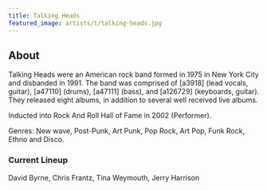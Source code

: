 ```yaml
---
title: Talking Heads
featured_image: artists/t/talking-heads.jpg
---
```

## About

Talking Heads were an American rock band formed in 1975 in New York City and disbanded in 1991. The band was comprised of [a3918] (lead vocals, guitar), [a47110] (drums), [a47111] (bass), and [a126729] (keyboards, guitar). They released eight albums, in addition to several well received live albums.

Inducted into Rock And Roll Hall of Fame in 2002 (Performer).

Genres: New wave, Post-Punk, Art Punk, Pop Rock, Art Pop, Funk Rock, Ethno  and Disco.

### Current Lineup

David Byrne, Chris Frantz, Tina Weymouth, Jerry Harrison

